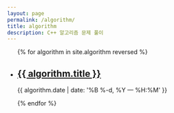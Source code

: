 ```yaml
---
layout: page
permalink: /algorithm/
title: algorithm
description: C++ 알고리즘 문제 풀이
---
```


<ul class="algorithm-list">
{% for algorithm in site.algorithm reversed %}
    <li>
        <h2><a class="algorithm-title" href="{{ algorithm.url | prepend: site.baseurl }}">{{ algorithm.title }}</a></h2>
        <p class="post-meta">{{ algorithm.date | date: '%B %-d, %Y — %H:%M' }}</p>
    </li>
{% endfor %}
</ul>